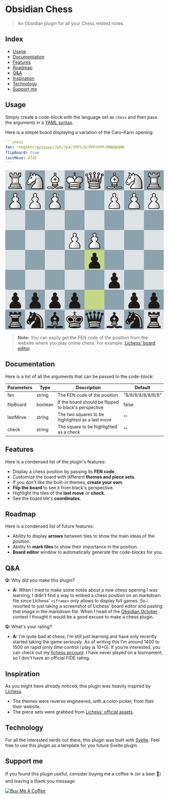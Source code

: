 # Obsidian Chess

> An Obsidian plugin for all your Chess related notes.

## Index

- [Usage](#usage)
- [Documentation](#documentation)
- [Features](#features)
- [Roadmap](#roadmap)
- [Q&A](#qa)
- [Inspiration](#inspiration)
- [Technology](#technology)
- [Support me](#support-me)

## Usage

Simply create a code-block with the language set as `chess` and then pass the arguments in a [YAML syntax](https://docs.ansible.com/ansible/latest/reference_appendices/YAMLSyntax.html).

Here is a simple board displaying a variation of the Caro-Kann opening:

````yaml
```chess
fen: rnbqkbnr/pp2pppp/2p5/3p4/3PP3/8/PPP2PPP/RNBQKBNR
flipBoard: true
lastMove: d7d5
```
````

![Caro-Kann position](./assets/screenshots/Caro-Kann.png)

> **Note:** You can easily get the FEN code of the position from the website where you play online chess. For example: [Lichess' board editor](https://lichess.org/editor?fen=rnbqkbnr%2Fpp2pppp%2F2p5%2F3p4%2F3PP3%2F8%2FPPP2PPP%2FRNBQKBNR+w+KQkq+-+0+2).

## Documentation

Here is a list of all the arguments that can be passed to the code-block:

| Parameters | Type    | Description                                           | Default           |
| ---------- | ------- | ----------------------------------------------------- | ----------------- |
| fen        | string  | The FEN code of the position                          | "8/8/8/8/8/8/8/8" |
| flipBoard  | boolean | If the board should be flipped to black's perspective | false             |
| lastMove   | string  | The two squares to be highlighted as a last move      | ""                |
| check      | string  | The square to be highlighted as a check               | ""                |

## Features

Here is a condensed list of the plugin's features:

- Display a chess position by passing its **FEN code**.
- Customize the board with different **themes and piece sets**.
- If you don't like the built-in themes, **create your own**.
- **Flip the board** to see it from black's perspective.
- Highlight the tiles of the **last move** or **check**.
- See the board tile's **coordinates**.

## Roadmap

Here is a condensed list of future features:

- Ability to display **arrows** between tiles to show the main ideas of the position.
- Ability to **mark tiles** to show their importance in the position.
- **Board editor** window to automatically generate the code-blocks for you.

## Q&A

**Q:** Why did you make this plugin?

- **A:** When I tried to make some notes about a new chess opening I was learning, I didn't find a way to embed a chess position on an markdown file since Lichess' `<iframe>` only allows to display full games. So i resorted to just taking a screenshot of Lichess' board editor and pasting that image in the markdown file. When I head of the [Obsidian October](https://publish.obsidian.md/hub/11+-+Events/Obsidian+October+2021) contest I thought it would be a good excuse to make a chess plugin.

**Q:** What's your rating?

- **A:** I'm quite bad at chess; I'm still just learning and have only recently started taking the game seriously. As of writing this I'm around 1400 to 1500 on rapid (only time control I play is 10+0). If you're interested, you can check out my [lichess account](https://lichess.org/@/frizd). I have never played on a tournament, so I don't have an official FIDE rating.

## Inspiration

As you might have already noticed, this plugin was heavily inspired by [Lichess](https://lichess.org/).

- The themes were reverse engineered, with a color-picker, from their their website.
- The piece sets were grabbed from [Lichess' official assets](https://github.com/ornicar/lila/tree/master/public/piece).

## Technology

For all the interested nerds out there, this plugin was built with [Svelte](https://svelte.dev/). Feel free to use this plugin as a template for you future Svelte plugin.

## Support me

If you found this plugin useful, consider buying me a coffee ☕ (or a beer 🍺) and leaving a thank you message.

<a href="https://www.buymeacoffee.com/pmorim" target="_blank"><img src="https://cdn.buymeacoffee.com/buttons/v2/default-yellow.png" alt="Buy Me A Coffee" style="height: 42px !important;width: 150px !important;" ></a>
